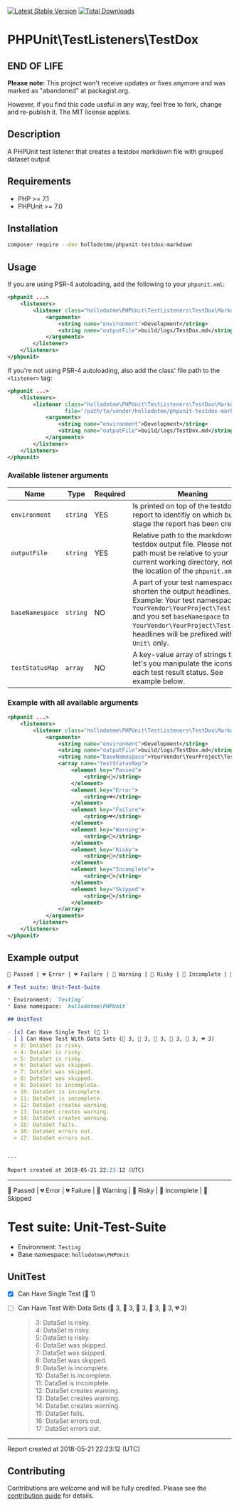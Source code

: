 [![Latest Stable Version](https://poser.pugx.org/hollodotme/phpunit-testdox-markdown/v/stable)](https://packagist.org/packages/hollodotme/phpunit-testdox-markdown)
[![Total Downloads](https://poser.pugx.org/hollodotme/phpunit-testdox-markdown/downloads)](https://packagist.org/packages/hollodotme/phpunit-testdox-markdown)

# PHPUnit\TestListeners\TestDox

## END OF LIFE

**Please note:** This project won't receive updates or fixes anymore and was marked as "abandoned" at packagist.org.

However, if you find this code useful in any way, feel free to fork, change and re-publish it. The MIT license applies.

## Description

A PHPUnit test listener that creates a testdox markdown file with grouped dataset output

## Requirements

* PHP >= 7.1
* PHPUnit >= 7.0

## Installation

```bash
composer require --dev hollodotme/phpunit-testdox-markdown
```

## Usage

If you are using PSR-4 autoloading, add the following to your `phpunit.xml`:
```xml
<phpunit ...>
    <listeners>
        <listener class="hollodotme\PHPUnit\TestListeners\TestDox\Markdown">
            <arguments>
                <string name="environment">Development</string>
                <string name="outputFile">build/logs/TestDox.md</string>
            </arguments>
        </listener>
    </listeners>
</phpunit>
```

If you're not using PSR-4 autoloading, also add the class' file path to the `<listener>` tag:
```xml
<phpunit ...>
    <listeners>
        <listener class="hollodotme\PHPUnit\TestListeners\TestDox\Markdown" 
                  file="/path/to/vendor/hollodotme/phpunit-testdox-markdown/src/Markdown.php">
            <arguments>
                <string name="environment">Development</string>
                <string name="outputFile">build/logs/TestDox.md</string>
            </arguments>
        </listener>
    </listeners>
</phpunit>
```

### Available listener arguments

| Name            | Type     | Required | Meaning                                                                                                                                                                                                                                            |
|-----------------|----------|----------|----------------------------------------------------------------------------------------------------------------------------------------------------------------------------------------------------------------------------------------------------|
| `environment`   | `string` | YES      | Is printed on top of the testdox report to identifiy on which build stage the report has been created.                                                                                                                                             |
| `outputFile`    | `string` | YES      | Relative path to the markdown testdox output file. Please note: the path must be relative to your current working directory, not to the location of the `phpunit.xml`.                                                                             |
| `baseNamespace` | `string` | NO       | A part of your test namespace to shorten the output headlines. Example: Your test namespace is `YourVendor\YourProject\Tests\Unit` and you set `baseNamespace` to `YourVendor\YourProject\Tests` all headlines will be prefixed with `Unit\` only. |
| `testStatusMap` | `array`  | NO       | A key-value array of strings that let's you manipulate the icons for each test result status. See example below.                                                                                                                                   | 

### Example with all available arguments

```xml
<phpunit ...>
    <listeners>
        <listener class="hollodotme\PHPUnit\TestListeners\TestDox\Markdown">
            <arguments>
                <string name="environment">Development</string>
                <string name="outputFile">build/logs/TestDox.md</string>
                <string name="baseNamespace">YourVendor\YourProject\Tests</string>
                <array name="testStatusMap">
                    <element key="Passed">
                        <string>💚</string>
                    </element>
                    <element key="Error">
                        <string>💔</string>
                    </element>
                    <element key="Failure">
                        <string>💔</string>
                    </element>
                    <element key="Warning">
                        <string>🧡</string>
                    </element>
                    <element key="Risky">
                        <string>💛</string>
                    </element>
                    <element key="Incomplete">
                        <string>💙</string>
                    </element>
                    <element key="Skipped">
                        <string>💜</string>
                    </element>
                </array>
            </arguments>
        </listener>
    </listeners>
</phpunit>
```

## Example output

```markdown
💚 Passed | 💔 Error | 💔 Failure | 🧡 Warning | 💛 Risky | 💙 Incomplete | 💜 Skipped

# Test suite: Unit-Test-Suite

* Environment: `Testing`  
* Base namespace: `hollodotme\PHPUnit`  

## UnitTest

- [x] Can Have Single Test (💚 1)
- [ ] Can Have Test With Data Sets (💚 3, 💛 3, 💜 3, 💙 3, 🧡 3, 💔 3)
  > 3: DataSet is risky.  
  > 4: DataSet is risky.  
  > 5: DataSet is risky.  
  > 6: DataSet was skipped.  
  > 7: DataSet was skipped.  
  > 8: DataSet was skipped.  
  > 9: DataSet is incomplete.  
  > 10: DataSet is incomplete.  
  > 11: DataSet is incomplete.  
  > 12: DataSet creates warning.  
  > 13: DataSet creates warning.  
  > 14: DataSet creates warning.  
  > 15: DataSet fails.  
  > 16: DataSet errors out.  
  > 17: DataSet errors out.  


---

Report created at 2018-05-21 22:23:12 (UTC)
```

---

💚 Passed | 💔 Error | 💔 Failure | 🧡 Warning | 💛 Risky | 💙 Incomplete | 💜 Skipped

# Test suite: Unit-Test-Suite

* Environment: `Testing`  
* Base namespace: `hollodotme\PHPUnit`  

## UnitTest

- [x] Can Have Single Test (💚 1)
- [ ] Can Have Test With Data Sets (💚 3, 💛 3, 💜 3, 💙 3, 🧡 3, 💔 3)
  > 3: DataSet is risky.  
  > 4: DataSet is risky.  
  > 5: DataSet is risky.  
  > 6: DataSet was skipped.  
  > 7: DataSet was skipped.  
  > 8: DataSet was skipped.  
  > 9: DataSet is incomplete.  
  > 10: DataSet is incomplete.  
  > 11: DataSet is incomplete.  
  > 12: DataSet creates warning.  
  > 13: DataSet creates warning.  
  > 14: DataSet creates warning.  
  > 15: DataSet fails.  
  > 16: DataSet errors out.  
  > 17: DataSet errors out.  


---

Report created at 2018-05-21 22:23:12 (UTC)


## Contributing

Contributions are welcome and will be fully credited. Please see the [contribution guide](.github/CONTRIBUTING.md) for details.


